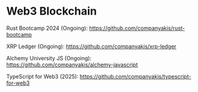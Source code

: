 # Web3 Blockchain

Rust Bootcamp 2024 (Ongoing):
https://github.com/companyakis/rust-bootcamp

XRP Ledger (Ongoing):
https://github.com/companyakis/xrp-ledger

Alchemy University JS (Ongoing):
https://github.com/companyakis/alchemy-javascript

TypeScript for Web3 (2025):
https://github.com/companyakis/typescript-for-web3

